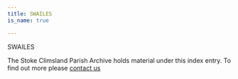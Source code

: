 ```yaml
---
title: SWAILES
is_name: true

---
```


SWAILES


The Stoke Climsland Parish Archive holds material under this index entry. To find out more please [contact us](/contact/)
